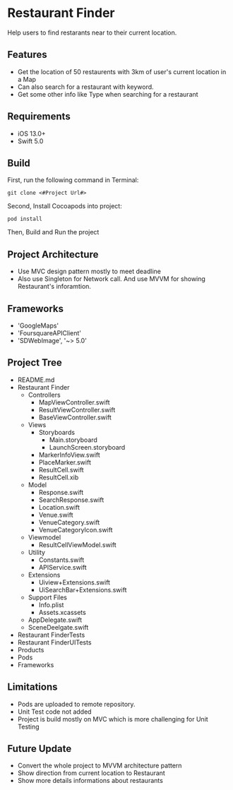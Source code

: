 # Restaurant Finder

Help users to find restarants near to their current location.

## Features

- Get the location of 50 restaurents with 3km of user's current location in a Map
- Can also search for a restaurant with keyword.
- Get some other info like Type when searching for a restaurant

## Requirements

- iOS 13.0+
- Swift 5.0

## Build

First, run the following command in Terminal:

```
git clone <#Project Url#>
```

Second, Install Cocoapods into project:

```
pod install
```

Then, Build and Run the project

## Project Architecture

- Use MVC design pattern mostly to meet deadline
- Also use Singleton for Network call. And use MVVM for showing Restaurant's inforamtion.

## Frameworks

- 'GoogleMaps'
- 'FoursquareAPIClient'
- 'SDWebImage', '~> 5.0'

## Project Tree
* README.md
* Restaurant Finder
  * Controllers
    * MapViewController.swift
    * ResultViewController.swift
    * BaseViewController.swift
  * Views
    * Storyboards
      * Main.storyboard
      * LaunchScreen.storyboard
    * MarkerInfoView.swift
    * PlaceMarker.swift
    * ResultCell.swift
    * ResultCell.xib
  * Model
    * Response.swift
    * SearchResponse.swift
    * Location.swift
    * Venue.swift
    * VenueCategory.swift
    * VenueCategoryIcon.swift
  * Viewmodel
    * ResultCellViewModel.swift
  * Utility
    * Constants.swift
    * APIService.swift
  * Extensions
    * Uiview+Extensions.swift
    * UiSearchBar+Extensions.swift
  * Support Files
    * Info.plist
    * Assets.xcassets
  * AppDelegate.swift
  * SceneDeelgate.swift
* Restaurant FinderTests
* Restaurant FinderUITests
* Products
* Pods
* Frameworks

## Limitations
- Pods are uploaded to remote repository.
- Unit Test code not added
- Project is build mostly on MVC which is more challenging for Unit Testing

## Future Update

- Convert the whole project to MVVM architecture pattern
- Show direction from current location to Restaurant
- Show more details informations about restaurants



